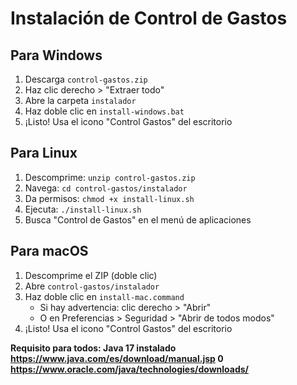 # Instalación de Control de Gastos

## Para Windows
1. Descarga `control-gastos.zip`
2. Haz clic derecho > "Extraer todo"
3. Abre la carpeta `instalador`
4. Haz doble clic en `install-windows.bat`
5. ¡Listo! Usa el icono "Control Gastos" del escritorio

## Para Linux
1. Descomprime: `unzip control-gastos.zip`
2. Navega: `cd control-gastos/instalador`
3. Da permisos: `chmod +x install-linux.sh`
4. Ejecuta: `./install-linux.sh`
5. Busca "Control de Gastos" en el menú de aplicaciones

## Para macOS
1. Descomprime el ZIP (doble clic)
2. Abre `control-gastos/instalador`
3. Haz doble clic en `install-mac.command`
   - Si hay advertencia: clic derecho > "Abrir"
   - O en Preferencias > Seguridad > "Abrir de todos modos"
4. ¡Listo! Usa el icono "Control Gastos" del escritorio

**Requisito para todos: Java 17 instalado https://www.java.com/es/download/manual.jsp 0 https://www.oracle.com/java/technologies/downloads/**